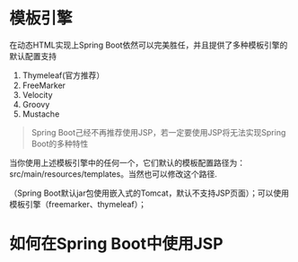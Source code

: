 # 模板引擎

在动态HTML实现上Spring Boot依然可以完美胜任，并且提供了多种模板引擎的默认配置支持

1. Thymeleaf(官方推荐）
2. FreeMarker
3. Velocity
4. Groovy
5. Mustache

>Spring Boot己经不再推荐使用JSP，若一定要使用JSP将无法实现Spring Boot的多种特性

当你使用上述模板引擎中的任何一个，它们默认的模板配置路径为：src/main/resources/templates。当然也可以修改这个路径.

（Spring Boot默认jar包使用嵌入式的Tomcat，默认不支持JSP页面）；可以使用模板引擎（freemarker、thymeleaf）；

# 如何在Spring Boot中使用JSP

